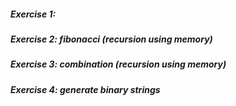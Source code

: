 ##### Exercise 1:
##### Exercise 2: fibonacci (recursion using memory)
##### Exercise 3: combination (recursion using memory)
##### Exercise 4: generate binary strings
